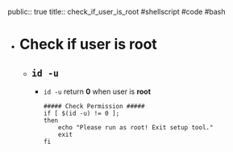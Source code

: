 public:: true
title:: check_if_user_is_root
#shellscript #code #bash

- # Check if user is root
	- ## `id -u`
		- `id -u` return **0** when user is **root**
		  ```shell
		  ##### Check Permission #####
		  if [ $(id -u) != 0 ];
		  then
		      echo "Please run as root! Exit setup tool."
		      exit
		  fi
		  ```